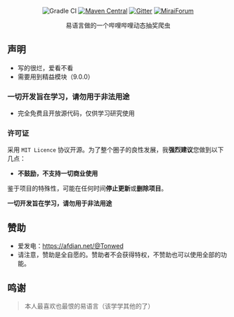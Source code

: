 <div align="center">

![Gradle CI](https://img.shields.io/badge/License-MIT-brightgreen)
[![Maven Central](https://img.shields.io/maven-central/v/net.mamoe/mirai-core-api.svg?label=Maven%20Central)](https://search.maven.org/search?q=net.mamoe%20mirai)
[![Gitter](https://badges.gitter.im/mamoe/mirai.svg)](https://gitter.im/mamoe/mirai?utm_source=badge&utm_medium=badge&utm_campaign=pr-badge)
[![MiraiForum](https://img.shields.io/badge/post-on%20MiraiForum-yellow)](https://mirai.mamoe.net)

易语言做的一个哔哩哔哩动态抽奖爬虫
  
</div>

## 声明

- 写的很烂，爱看不看
- 需要用到精益模块（9.0.0）

### 一切开发旨在学习，请勿用于非法用途

- 完全免费且开放源代码，仅供学习研究使用

### 许可证

采用 `MIT Licence` 协议开源。为了整个圈子的良性发展，我**强烈建议**您做到以下几点：

- **不鼓励，不支持一切商业使用**

鉴于项目的特殊性，可能在任何时间**停止更新**或**删除项目**。

**一切开发旨在学习，请勿用于非法用途**

## 赞助
- 爱发电：https://afdian.net/@Tonwed
- 请注意，赞助是全自愿的。赞助者不会获得特权，不赞助也可以使用全部的功能。


## 鸣谢

> 本人最喜欢也最恨的易语言（该学学其他的了）

